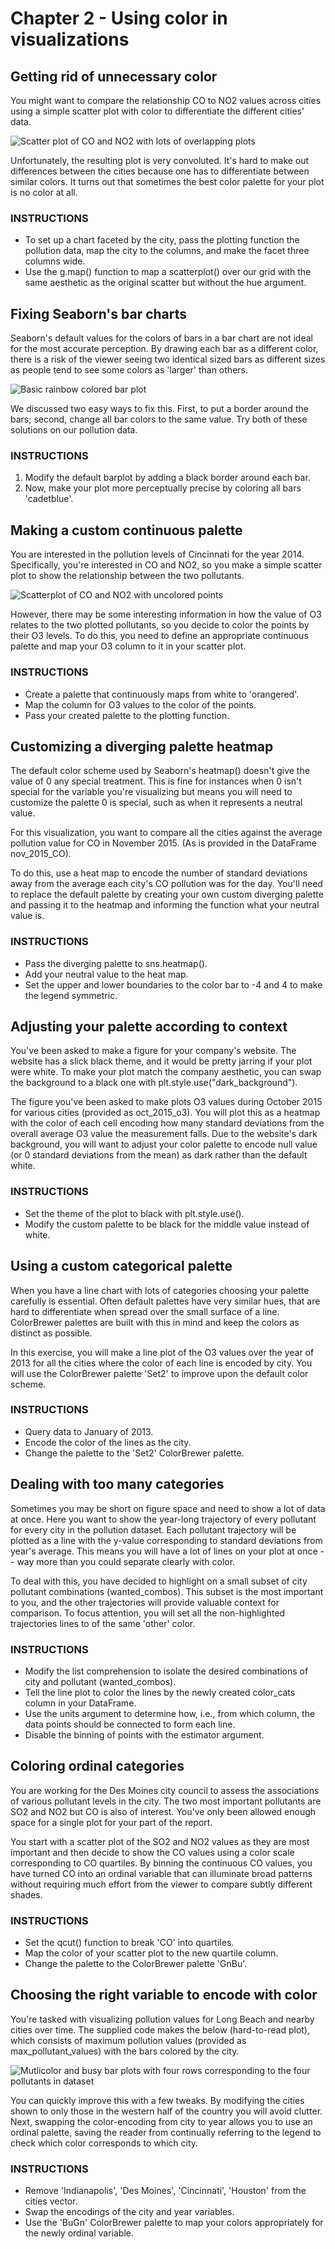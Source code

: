 # Chapter 2 - Using color in visualizations

## Getting rid of unnecessary color

You might want to compare the relationship CO to NO2 values across cities using a simple scatter plot with color to differentiate the different cities' data.

![Scatter plot of CO and NO2 with lots of overlapping plots](https://assets.datacamp.com/production/repositories/3841/datasets/3d05d15adfc2f44884a5abd866bc2fa67fc0cb05/messy_colored_scatter.png)

Unfortunately, the resulting plot is very convoluted. It's hard to make out differences between the cities because one has to differentiate between similar colors. It turns out that sometimes the best color palette for your plot is no color at all.

### INSTRUCTIONS
- To set up a chart faceted by the city, pass the plotting function the pollution data, map the city to the columns, and make the facet three columns wide.
- Use the g.map() function to map a scatterplot() over our grid with the same aesthetic as the original scatter but without the hue argument.

## Fixing Seaborn's bar charts

Seaborn's default values for the colors of bars in a bar chart are not ideal for the most accurate perception. By drawing each bar as a different color, there is a risk of the viewer seeing two identical sized bars as different sizes as people tend to see some colors as 'larger' than others.

![Basic rainbow colored bar plot](https://assets.datacamp.com/production/repositories/3841/datasets/623d266d2194ed81a37d15b895cbd3641f6f5d38/bars_no_border.png)

We discussed two easy ways to fix this. First, to put a border around the bars; second, change all bar colors to the same value. Try both of these solutions on our pollution data.

### INSTRUCTIONS
1. Modify the default barplot by adding a black border around each bar.
2. Now, make your plot more perceptually precise by coloring all bars 'cadetblue'.

## Making a custom continuous palette

You are interested in the pollution levels of Cincinnati for the year 2014. Specifically, you're interested in CO and NO2, so you make a simple scatter plot to show the relationship between the two pollutants.

![Scatterplot of CO and NO2 with uncolored points](https://assets.datacamp.com/production/repositories/3841/datasets/38b3a61c19aec974f73ddb0dc06fdc4a2805857a/basic_no_color_scatter.png)

However, there may be some interesting information in how the value of O3 relates to the two plotted pollutants, so you decide to color the points by their O3 levels. To do this, you need to define an appropriate continuous palette and map your O3 column to it in your scatter plot.

### INSTRUCTIONS
- Create a palette that continuously maps from white to 'orangered'.
- Map the column for O3 values to the color of the points.
- Pass your created palette to the plotting function.

## Customizing a diverging palette heatmap

The default color scheme used by Seaborn's heatmap() doesn't give the value of 0 any special treatment. This is fine for instances when 0 isn't special for the variable you're visualizing but means you will need to customize the palette 0 is special, such as when it represents a neutral value.

For this visualization, you want to compare all the cities against the average pollution value for CO in November 2015. (As is provided in the DataFrame nov_2015_CO).

To do this, use a heat map to encode the number of standard deviations away from the average each city's CO pollution was for the day. You'll need to replace the default palette by creating your own custom diverging palette and passing it to the heatmap and informing the function what your neutral value is.

### INSTRUCTIONS
- Pass the diverging palette to sns.heatmap().
- Add your neutral value to the heat map.
- Set the upper and lower boundaries to the color bar to -4 and 4 to make the legend symmetric.

## Adjusting your palette according to context

You've been asked to make a figure for your company's website. The website has a slick black theme, and it would be pretty jarring if your plot were white. To make your plot match the company aesthetic, you can swap the background to a black one with plt.style.use("dark_background").

The figure you've been asked to make plots O3 values during October 2015 for various cities (provided as oct_2015_o3). You will plot this as a heatmap with the color of each cell encoding how many standard deviations from the overall average O3 value the measurement falls. Due to the website's dark background, you will want to adjust your color palette to encode null value (or 0 standard deviations from the mean) as dark rather than the default white.

### INSTRUCTIONS
- Set the theme of the plot to black with plt.style.use().
- Modify the custom palette to be black for the middle value instead of white.

## Using a custom categorical palette

When you have a line chart with lots of categories choosing your palette carefully is essential. Often default palettes have very similar hues, that are hard to differentiate when spread over the small surface of a line. ColorBrewer palettes are built with this in mind and keep the colors as distinct as possible.

In this exercise, you will make a line plot of the O3 values over the year of 2013 for all the cities where the color of each line is encoded by city. You will use the ColorBrewer palette 'Set2' to improve upon the default color scheme.

### INSTRUCTIONS
- Query data to January of 2013.
- Encode the color of the lines as the city.
- Change the palette to the 'Set2' ColorBrewer palette.

## Dealing with too many categories

Sometimes you may be short on figure space and need to show a lot of data at once. Here you want to show the year-long trajectory of every pollutant for every city in the pollution dataset. Each pollutant trajectory will be plotted as a line with the y-value corresponding to standard deviations from year's average. This means you will have a lot of lines on your plot at once -- way more than you could separate clearly with color.

To deal with this, you have decided to highlight on a small subset of city pollutant combinations (wanted_combos). This subset is the most important to you, and the other trajectories will provide valuable context for comparison. To focus attention, you will set all the non-highlighted trajectories lines to of the same 'other' color.

### INSTRUCTIONS
- Modify the list comprehension to isolate the desired combinations of city and pollutant (wanted_combos).
- Tell the line plot to color the lines by the newly created color_cats column in your DataFrame.
- Use the units argument to determine how, i.e., from which column, the data points should be connected to form each line.
- Disable the binning of points with the estimator argument.

## Coloring ordinal categories

You are working for the Des Moines city council to assess the associations of various pollutant levels in the city. The two most important pollutants are SO2 and NO2 but CO is also of interest. You've only been allowed enough space for a single plot for your part of the report.

You start with a scatter plot of the SO2 and NO2 values as they are most important and then decide to show the CO values using a color scale corresponding to CO quartiles. By binning the continuous CO values, you have turned CO into an ordinal variable that can illuminate broad patterns without requiring much effort from the viewer to compare subtly different shades.

### INSTRUCTIONS
- Set the qcut() function to break 'CO' into quartiles.
- Map the color of your scatter plot to the new quartile column.
- Change the palette to the ColorBrewer palette 'GnBu'.

## Choosing the right variable to encode with color

You're tasked with visualizing pollution values for Long Beach and nearby cities over time. The supplied code makes the below (hard-to-read plot), which consists of maximum pollution values (provided as max_pollutant_values) with the bars colored by the city.

![Mutlicolor and busy bar plots with four rows corresponding to the four pollutants in dataset](https://assets.datacamp.com/production/repositories/3841/datasets/bfdc5024f8b0dba94ef0302824d88affed8180b7/exercise_swap_color_encoding.png)

You can quickly improve this with a few tweaks. By modifying the cities shown to only those in the western half of the country you will avoid clutter. Next, swapping the color-encoding from city to year allows you to use an ordinal palette, saving the reader from continually referring to the legend to check which color corresponds to which city.

### INSTRUCTIONS
- Remove 'Indianapolis', 'Des Moines', 'Cincinnati', 'Houston' from the cities vector.
- Swap the encodings of the city and year variables.
- Use the 'BuGn' ColorBrewer palette to map your colors appropriately for the newly ordinal variable.
